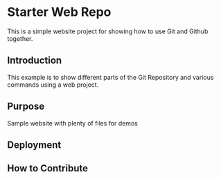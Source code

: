 # Starter Web Repo

This is a simple website project for 
showing how to use Git and Github together.

## Introduction

This example is to show different parts of the 
Git Repository and various commands using a web project.

## Purpose

Sample website with plenty of files for demos

## Deployment

## How to Contribute